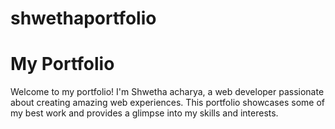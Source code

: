 # shwethaportfolio
# My Portfolio

Welcome to my portfolio! I'm Shwetha acharya, a web developer passionate about creating amazing web experiences. This portfolio showcases some of my best work and provides a glimpse into my skills and interests.
